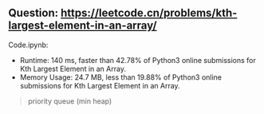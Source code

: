 ## Question: https://leetcode.cn/problems/kth-largest-element-in-an-array/

Code.ipynb:
* Runtime: 140 ms, faster than 42.78% of Python3 online submissions for Kth Largest Element in an Array.
* Memory Usage: 24.7 MB, less than 19.88% of Python3 online submissions for Kth Largest Element in an Array.
> priority queue (min heap)

